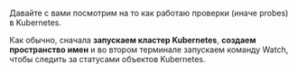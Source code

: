 Давайте с вами посмотрим на то как работаю проверки (иначе probes) в Kubernetes.

Как обычно, сначала **запускаем кластер Kubernetes**, **создаем пространство имен** и во втором терминале запускаем команду Watch, чтобы следить за статусами объектов Kubernetes.


